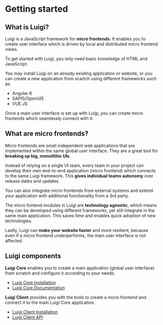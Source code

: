 # Getting started 

## What is Luigi?

Luigi is a JavaScript framework for **micro frontends**. It enables you to create user interface which is driven by local and distributed micro frontend views. 

To get started with Luigi, you only need basic knowledge of HTML and JavaScript. 

You may install Luigi on an already existing application or website, or you can create a new application from scartch using different frameworks such as:
* Angular 6
* SAPI5/OpenUI5
* VUE.JS

Once a main user interface is set up with Luigi, you can create micro frontends which seamlessly connect with it. 

## What are micro frontends? 

Micro frontends are small independent web applications that are implemented within the same global user interface. They are a great tool for **breaking up big, monolithic UIs**.

Instead of relying on a single UI team, every team in your project can develop their own end-to-end application (micro frontend) which connects to the same Luigi framework. This **gives individual teams autonomy** over release dates and updates. 

You can also integrate micro frontends from external systems and extend your application with additional functionality from a 3rd party.

The micro fontend modules in Luigi are **technology agnostic**, which means they can be developed using different frameworks, yet still integrate in the same main application. This saves time and enables quick adoption of new technologies. 

Lastly, Luigi can **make your website faster** and more resilient, because even if a micro frontend underperforms, the main user interface is not affected. 

## Luigi components

**Luigi Core** enables you to create a main application (global user interface) from scratch and configure it according to your needs.

* [Luigi Core Installation](https://github.com/SAP/luigi/blob/master/docs/application-setup.md)
* [Luigi Core Documentation](https://github.com/SAP/luigi/blob/master/docs/README.md#luigi-core)


**Luigi Client** provides you with the tools to create a micro frontend and connect it to the main Luigi Core application. 

* [Luigi Client Installation](https://github.com/SAP/luigi/tree/master/client#luigi-client) 
* [Luigi Client API](https://github.com/SAP/luigi/blob/master/docs/README.md#luigi-core)



